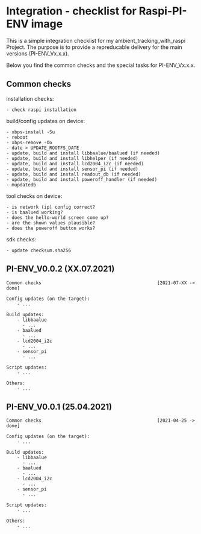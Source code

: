 Integration - checklist for Raspi-PI-ENV image
==============================================

This is a simple integration checklist for my ambient_tracking_with_raspi
Project. The purpose is to provide a repreducable delivery for the
main versions (PI-ENV_Vx.x.x).

Below you find the common checks and the special tasks for PI-ENV_Vx.x.x.


Common checks
-------------

installation checks:

	- check raspi installation

build/config updates on device:

	- xbps-install -Su
	- reboot
	- xbps-remove -Oo
	- date > UPDATE_ROOTFS_DATE
	- update, build and install libbaalue/baalued (if needed)
	- update, build and install libhelper (if needed)
	- update, build and install lcd2004_i2c (if needed)
	- update, build and install sensor_pi (if needed)
	- update, build and install readout_db (if needed)
	- update, build and install poweroff_handler (if needed)
	- mupdatedb

tool checks on device:

	- is network (ip) config correct?
	- is baalued working?
	- does the hello-world screen come up?
	- are the shown values plausible?
	- does the poweroff button works?

sdk checks:

	- update checksum.sha256


PI-ENV_V0.0.2 (XX.07.2021)
--------------------------

	Common checks                                           [2021-07-XX -> done]

	Config updates (on the target):
		- ...

	Build updates:
		- libbaalue
		  - ...
		- baalued
		  - ...
		- lcd2004_i2c
		  - ...
	    - sensor_pi
		  - ...

	Script updates:
		- ...

	Others:
		- ...


PI-ENV_V0.0.1 (25.04.2021)
--------------------------

	Common checks                                           [2021-04-25 -> done]

	Config updates (on the target):
		- ...

	Build updates:
		- libbaalue
		  - ...
		- baalued
		  - ...
		- lcd2004_i2c
		  - ...
	    - sensor_pi
		  - ...

	Script updates:
		- ...

	Others:
		- ...

